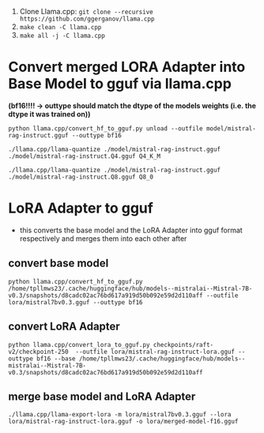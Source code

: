 1. Clone Llama.cpp: `git clone --recursive https://github.com/ggerganov/llama.cpp`
2. `make clean -C llama.cpp`
3. `make all -j -C llama.cpp`


# Convert merged LORA Adapter into Base Model to gguf via llama.cpp 

**(bf16!!!! -> outtype should match the dtype of the models weights (i.e. the dtype it was trained on))**

`python llama.cpp/convert_hf_to_gguf.py unload --outfile model/mistral-rag-instruct.gguf --outtype bf16`


`./llama.cpp/llama-quantize ./model/mistral-rag-instruct.gguf ./model/mistral-rag-instruct.Q4.gguf Q4_K_M`

`./llama.cpp/llama-quantize ./model/mistral-rag-instruct.gguf ./model/mistral-rag-instruct.Q8.gguf Q8_0`


# LoRA Adapter to gguf

- this converts the base model and the LoRA Adapter into gguf format respectively and merges them into each other after

## convert base model

`python llama.cpp/convert_hf_to_gguf.py /home/tpllmws23/.cache/huggingface/hub/models--mistralai--Mistral-7B-v0.3/snapshots/d8cadc02ac76bd617a919d50b092e59d2d110aff --outfile lora/mistral7bv0.3.gguf --outtype bf16`

## convert LoRA Adapter

`python llama.cpp/convert_lora_to_gguf.py checkpoints/raft-v2/checkpoint-250  --outfile lora/mistral-rag-instruct-lora.gguf --outtype bf16 --base /home/tpllmws23/.cache/huggingface/hub/models--mistralai--Mistral-7B-v0.3/snapshots/d8cadc02ac76bd617a919d50b092e59d2d110aff`


## merge base model and LoRA Adapter



`./llama.cpp/llama-export-lora -m lora/mistral7bv0.3.gguf --lora lora/mistral-rag-instruct-lora.gguf -o lora/merged-model-f16.gguf` 

